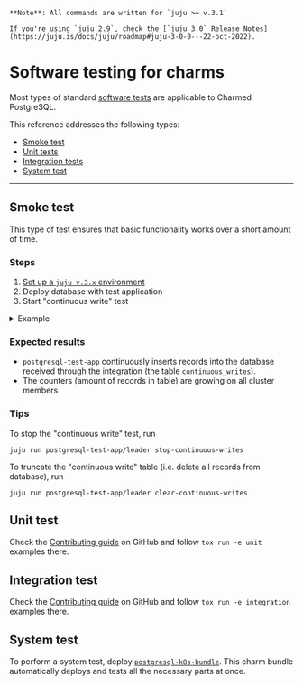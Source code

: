 


```{note}
**Note**: All commands are written for `juju >= v.3.1`

If you're using `juju 2.9`, check the [`juju 3.0` Release Notes](https://juju.is/docs/juju/roadmap#juju-3-0-0---22-oct-2022).
```

# Software testing for charms

Most types of standard [software tests](https://en.wikipedia.org/wiki/Software_testing) are applicable to Charmed PostgreSQL.

This reference addresses the following types:

* [Smoke test](#smoke)
* [Unit tests](#unit)
* [Integration tests](#integration)
* [System test](#system)

---

<!--TODO: table with other test types
Smoke: 
[u]Complexity[/u]: trivial<br/>
[u]Speed[/u]: fast<br/>

Unit: ...
-->

## Smoke test
This type of test ensures that basic functionality works over a short amount of time.
### Steps
1. [Set up a `juju v.3.x` environment](/tutorial/1-set-up-environment)
2. Deploy database with test application
3. Start "continuous write" test

<details><summary>Example</summary>

```text
juju add-model smoke-test

juju deploy postgresql-k8s --trust --channel 14/edge
juju scale-application postgresql-k8s 3 # (optional)

juju deploy postgresql-test-app
juju integrate postgresql-test-app:first-database postgresql-k8s

# Start "continuous write" test:
juju run postgresql-test-app/leader start-continuous-writes

export user=operator
export pass=$(juju run postgresql-k8s/leader get-password username=${user} | yq '.. | select(. | has("password")).password')
export relname=first-database
export ip=$(juju show-unit postgresql-k8s/0 --endpoint database | yq '.. | select(. | has("public-address")).public-address')
export db=$(juju show-unit postgresql-k8s/0 --endpoint database | yq '.. | select(. | has("database")).database')
export relid=$(juju show-unit postgresql-k8s/0 --endpoint database | yq '.. | select(. | has("relation-id")).relation-id')
export query="select count(*) from continuous_writes"

watch -n1 -x juju run postgresql-test-app/leader run-sql dbname=${db} query="${query}" relation-id=${relid} relation-name=${relname}

# OR

watch -n1 -x juju ssh --container postgresql postgresql-k8s/leader "psql postgresql://${user}:${pass}@${ip}:5432/${db} -c \"${query}\""

# Watch that the counter is growing!
```
</details>

### Expected results
* `postgresql-test-app` continuously inserts records into the database received through the integration (the table `continuous_writes`).
* The counters (amount of records in table) are growing on all cluster members

### Tips
To stop the "continuous write" test, run
```text
juju run postgresql-test-app/leader stop-continuous-writes
```
To truncate the "continuous write" table (i.e. delete all records from database), run
```text
juju run postgresql-test-app/leader clear-continuous-writes
```

## Unit test
Check the [Contributing guide](https://github.com/canonical/postgresql-k8s-operator/blob/main/CONTRIBUTING.md#testing) on GitHub and follow `tox run -e unit` examples there.

## Integration test
Check the [Contributing guide](https://github.com/canonical/postgresql-k8s-operator/blob/main/CONTRIBUTING.md#testing) on GitHub and follow `tox run -e integration` examples there.

## System test
To perform a system test, deploy [`postgresql-k8s-bundle`](https://charmhub.io/postgresql-k8s-bundle). This charm bundle automatically deploys and tests all the necessary parts at once.

